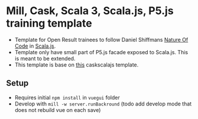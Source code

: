 # Mill, Cask, Scala 3, Scala.js, P5.js training template
- Template for Open Result trainees to follow Daniel Shiffmans [Nature Of Code](https://www.youtube.com/playlist?list=PLRqwX-V7Uu6ZV4yEcW3uDwOgGXKUUsPOM)
in [Scala.js](https://www.scala-js.org).
- Template only have small part of P5.js facade exposed to Scala.js. This is meant to be extended.
- This template is base on [this](https://github.com/OpenResult/caskscalajs) caskscalajs template.

## Setup
- Requires initial `npm install` in `vuegui` folder
- Develop with `mill -w server.runBackround` (todo add develop mode that does not rebuild vue on each save)


